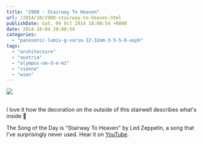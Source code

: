 ```yaml
---
title: "2908 - Stairway To Heaven"
url: /2014/10/2908-stairway-to-heaven.html
publishDate: Sat, 04 Oct 2014 18:00:54 +0000
date: 2014-10-04 20:00:54
categories: 
  - "panasonic-lumix-g-vario-12-32mm-3-5-5-6-asph"
tags: 
  - "architecture"
  - "austria"
  - "olympus-om-d-e-m1"
  - "vienna"
  - "wien"
---
```

<div class="container">
<div class="center"><a target="_blank" href="https://d25zfm9zpd7gm5.cloudfront.net/1200x1200/2014/20140910_182338-Edit_lr.jpg"><img src="https://d25zfm9zpd7gm5.cloudfront.net/0600x0600/2014/20140910_182338-Edit_lr.jpg" /></a></div>
</div>
<br />

I love it how the decoration on the outside of this stairwell describes what's inside 🙂

The Song of the Day is "Stairway To Heaven" by Led Zeppelin, a song that I've surprisingly never used. Hear it on <a href="https://www.youtube.com/watch?v=8pPvNqOb6RA" target="_blank">YouTube</a>.

